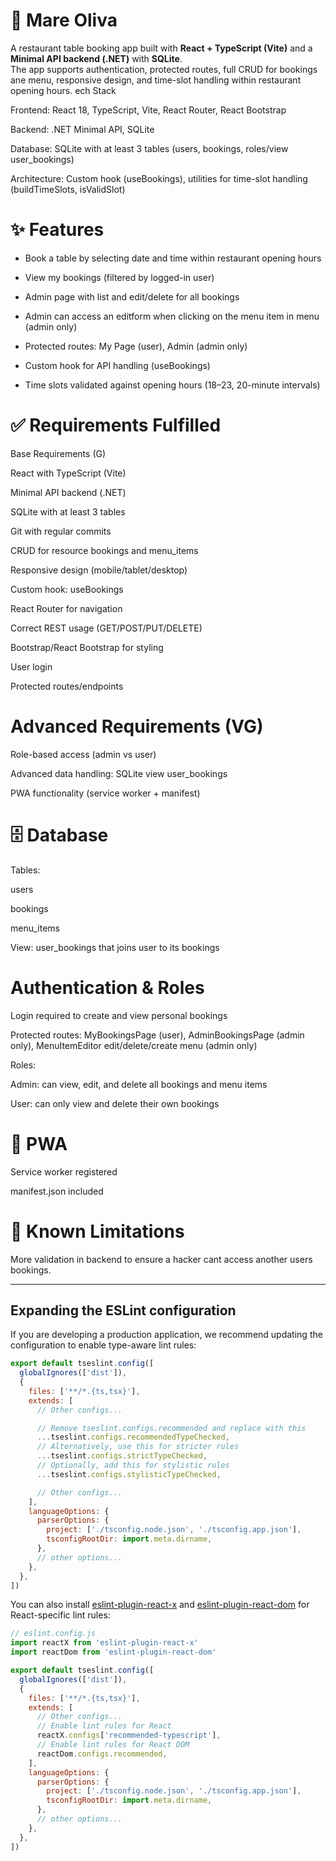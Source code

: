 
# 🍝 Mare Oliva

A restaurant table booking app built with **React + TypeScript (Vite)** and a **Minimal API backend (.NET)** with **SQLite**.  
The app supports authentication, protected routes, full CRUD for bookings ane menu, responsive design, and time-slot handling within restaurant opening hours.
ech Stack

Frontend: React 18, TypeScript, Vite, React Router, React Bootstrap

Backend: .NET Minimal API, SQLite

Database: SQLite with at least 3 tables (users, bookings, roles/view user_bookings)

Architecture: Custom hook (useBookings), utilities for time-slot handling (buildTimeSlots, isValidSlot)

# ✨ Features

* Book a table by selecting date and time within restaurant opening hours

* View my bookings (filtered by logged-in user)

* Admin page with list and edit/delete for all bookings
  
* Admin can access an editform when clicking on the menu item in menu (admin only)

* Protected routes: My Page (user), Admin (admin only)

* Custom hook for API handling (useBookings)

* Time slots validated against opening hours (18–23, 20-minute intervals)

# ✅ Requirements Fulfilled
Base Requirements (G)

 React with TypeScript (Vite)

 Minimal API backend (.NET)

 SQLite with at least 3 tables

 Git with regular commits

 CRUD for resource bookings and menu_items

 Responsive design (mobile/tablet/desktop)

 Custom hook: useBookings

 React Router for navigation

 Correct REST usage (GET/POST/PUT/DELETE)

 Bootstrap/React Bootstrap for styling

 User login

 Protected routes/endpoints

# Advanced Requirements (VG)

 Role-based access (admin vs user)

 Advanced data handling: SQLite view user_bookings

 PWA functionality (service worker + manifest)

# 🗄️ Database
Tables:

users

bookings

menu_items

View: user_bookings that joins user to its bookings

# Authentication & Roles

Login required to create and view personal bookings

Protected routes: MyBookingsPage (user), AdminBookingsPage (admin only), MenuItemEditor edit/delete/create menu (admin only) 

Roles:

Admin: can view, edit, and delete all bookings and menu items

User: can only view and delete their own bookings

# 📱 PWA

Service worker registered

manifest.json included

# 📌 Known Limitations

More validation in backend to ensure a hacker cant access another users bookings.

---

## Expanding the ESLint configuration

If you are developing a production application, we recommend updating the configuration to enable type-aware lint rules:

```js
export default tseslint.config([
  globalIgnores(['dist']),
  {
    files: ['**/*.{ts,tsx}'],
    extends: [
      // Other configs...

      // Remove tseslint.configs.recommended and replace with this
      ...tseslint.configs.recommendedTypeChecked,
      // Alternatively, use this for stricter rules
      ...tseslint.configs.strictTypeChecked,
      // Optionally, add this for stylistic rules
      ...tseslint.configs.stylisticTypeChecked,

      // Other configs...
    ],
    languageOptions: {
      parserOptions: {
        project: ['./tsconfig.node.json', './tsconfig.app.json'],
        tsconfigRootDir: import.meta.dirname,
      },
      // other options...
    },
  },
])
```

You can also install [eslint-plugin-react-x](https://github.com/Rel1cx/eslint-react/tree/main/packages/plugins/eslint-plugin-react-x) and [eslint-plugin-react-dom](https://github.com/Rel1cx/eslint-react/tree/main/packages/plugins/eslint-plugin-react-dom) for React-specific lint rules:

```js
// eslint.config.js
import reactX from 'eslint-plugin-react-x'
import reactDom from 'eslint-plugin-react-dom'

export default tseslint.config([
  globalIgnores(['dist']),
  {
    files: ['**/*.{ts,tsx}'],
    extends: [
      // Other configs...
      // Enable lint rules for React
      reactX.configs['recommended-typescript'],
      // Enable lint rules for React DOM
      reactDom.configs.recommended,
    ],
    languageOptions: {
      parserOptions: {
        project: ['./tsconfig.node.json', './tsconfig.app.json'],
        tsconfigRootDir: import.meta.dirname,
      },
      // other options...
    },
  },
])
```
